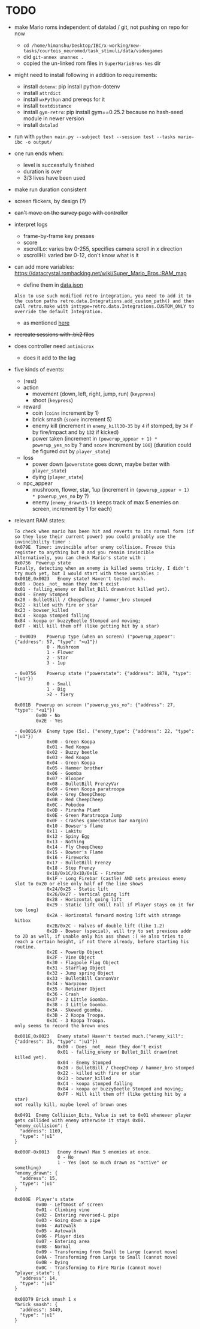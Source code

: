 # TODO

* make Mario roms independent of datalad / git, not pushing on repo for now
    - `cd /home/himanshu/Desktop/IBC/x-working/new-tasks/courtois_neuromod/task_stimuli/data/videogames`
    - did `git-annex unannex .`
    - copied the un-linked rom files in `SuperMarioBros-Nes` dir

* might need to install following in addition to requirements:
    * install `dotenv`: pip install python-dotenv
    * install `attrdict`
    * install `wxPython` and prereqs for it
    * install `textdistance`
    * install `gym-retro`: pip install gym==0.25.2 because no hash-seed module in newer version
    * install `datalad`

* run with `python main.py --subject test --session test --tasks mario-ibc -o output/`

* one run ends when:
    - level is successfully finished
    - duration is over
    - 3/3 lives have been used 
* make run duration consistent

* screen flickers, by design (?)
* ~~can't move on the survey page with controller~~ 
* interpret logs
    - frame-by-frame key presses
    - score
    - xscrollLo: varies bw 0-255, specifies camera scroll in x direction
    - xscrollHi: varied bw 0-12, don't know what is it
* can add more variables: https://datacrystal.romhacking.net/wiki/Super_Mario_Bros.:RAM_map
    - define them in [data.json](https://github.com/courtois-neuromod/mario.stimuli/blob/main/SuperMarioBros-Nes/data.json)
    ```
    Also to use such modified retro integration, you need to add it to the custom paths retro.data.Integrations.add_custom_path() and then call retro.make with inttype=retro.data.Integrations.CUSTOM_ONLY to override the default Integration.
    ```
    - as mentioned [here](https://retro.readthedocs.io/en/latest/integration.html#using-a-custom-integration-from-python)

     
* ~~recreate sessions with .bk2 files~~
* does controller need `antimicrox`
    - does it add to the lag

* five kinds of events:
    - (rest)
    - action
        - movement (down, left, right, jump, run) (`keypress`)
        - shoot (`keypress`)
    - reward
        - coin (`coins` increment by 1)
        - brick smash (`score` increment 5)
        - enemy kill (increment in `enemy_kill30-35` by `4` if stomped, by `34` if by fire/impact and by `132` if kicked)
        - power taken (increment in `(powerup_appear + 1) * powerup_yes_no` by ? and `score` increment by `100`) (duration could be figured out by `player_state`)
    - loss
        - power down (`powerstate` goes down, maybe better with `player_state`)
        - dying (`player_state`)
    - npc_appear
        - mushroom, flower, star, 1up (increment in `(powerup_appear + 1) * powerup_yes_no` by ?)
        - enemy (`enemy_drawn15-19` keeps track of max 5 enemies on screen, increment by 1 for each)

* relevant RAM states:
    ```
    To check when mario has been hit and reverts to its normal form (if so they lose their current power) you could probably use the invincibility timer :
    0x079E	Timer: invincible after enemy collision. Freeze this register to anything but 0 and you remain invincible
    Alternatively, you can check Mario's state with :
    0x0756	Powerup state
    Finally, detecting when an enemy is killed seems tricky, I didn't try much yet, but I would start with these variables :
    0x001E,0x0023	Enemy state? Haven't tested much.
    0x00 - Does _not_ mean they don't exist
    0x01 - falling_enemy or Bullet_Bill drawn(not killed yet).
    0x04 - Enemy Stomped
    0x20 - BulletBill / CheepCheep / hammer_bro stomped
    0x22 - killed with fire or star
    0x23 - bowser_killed
    0xC4 - koopa stomped falling
    0x84 - koopa or buzzyBeetle Stomped and moving;
    0xFF - Will kill them off (like getting hit by a star)
    ```
    ```
    - 0x0039    Powerup type (when on screen) ("powerup_appear": {"address": 57, "type": "<u1"})
                0 - Mushroom
                1 - Flower
                2 - Star
                3 - 1up
    ```
    ```
    - 0x0756    Powerup state ("powerstate": {"address": 1878, "type": "|u1"})
                0 - Small
                1 - Big
                >2 - fiery
    ```
    ```
    0x001B	Powerup on screen ("powerup_yes_no": {"address": 27, "type": "<u1"})
            0x00 - No
            0x2E - Yes
    ```
    ```
    - 0x0016/A	Enemy type (5x). ("enemy_type": {"address": 22, "type": "|u1"})
                0x00 - Green Koopa
                0x01 - Red Koopa
                0x02 - Buzzy beetle
                0x03 - Red Koopa
                0x04 - Green Koopa
                0x05 - Hammer brother
                0x06 - Goomba
                0x07 - Blooper
                0x08 - BulletBill FrenzyVar
                0x09 - Green Koopa paratroopa
                0x0A - Grey CheepCheep
                0x0B - Red CheepCheep
                0x0C - Pobodoo
                0x0D - Piranha Plant
                0x0E - Green Paratroopa Jump
                0x0F - Crashes game(status bar margin)
                0x10 - Bowser's flame
                0x11 - Lakitu
                0x12 - Spiny Egg
                0x13 - Nothing
                0x14 - Fly CheepCheep
                0x15 - Bowser's Flame
                0x16 - Fireworks
                0x17 - BulletBill Frenzy
                0x18 - Stop Frenzy
                0x1B/0x1C/0x1D/0x1E - Firebar
                0x1F - Long Firebar (castle) AND sets previous enemy slot to 0x20 or else only half of the line shows
                0x24/0x25 - Static lift
                0x26/0x27 - Vertical going lift
                0x28 - Horizontal going lift
                0x29 - Static lift (Will Fall if Player stays on it for too long)
                0x2A - Horizontal forward moving lift with strange hitbox
                0x2B/0x2C - Halves of double lift (like 1.2)
                0x2D - Bowser (special), will try to set previous addr to 2D as well, if unable only his ass shows :) He also tries to reach a certain height, if not there already, before starting his routine.
                0x2E - PowerUp Object
                0x2F - Vine Object
                0x30 - Flagpole Flag Object
                0x31 - StarFlag Object
                0x32 - Jump spring Object
                0x33 - BulletBill CannonVar
                0x34 - Warpzone
                0x35 - Retainer Object
                0x36 - Crash
                0x37 - 2 Little Goomba.
                0x38 - 3 Little Goomba.
                0x3A - Skewed goomba.
                0x3B - 2 Koopa Troopa.
                0x3C - 3 Koopa Troopa.
    only seems to record the brown ones
    ```
    ```
    0x001E,0x0023   Enemy state? Haven't tested much.("enemy_kill": {"address": 35, "type": "|u1"})
                    0x00 - Does _not_ mean they don't exist
                    0x01 - falling_enemy or Bullet_Bill drawn(not killed yet).
                    0x04 - Enemy Stomped
                    0x20 - BulletBill / CheepCheep / hammer_bro stomped
                    0x22 - killed with fire or star
                    0x23 - bowser_killed
                    0xC4 - koopa stomped falling
                    0x84 - koopa or buzzyBeetle Stomped and moving;
                    0xFF - Will kill them off (like getting hit by a star)
    not really kill, maybe level of brown ones
    ```
    ```
    0x0491	Enemy Collision_Bits, Value is set to 0x01 whenever player gets collided with enemy otherwise it stays 0x00.
    "enemy_collision": {
      "address": 1169,
      "type": "|u1"
    }
    ```
    ```
    0x000F-0x0013	Enemy drawn? Max 5 enemies at once.
                    0 - No
                    1 - Yes (not so much drawn as "active" or something)
    "enemy_drawn": {
      "address": 15,
      "type": "|u1"
    }
    ```
    ```
    0x000E	Player's state
            0x00 - Leftmost of screen
            0x01 - Climbing vine
            0x02 - Entering reversed-L pipe
            0x03 - Going down a pipe
            0x04 - Autowalk
            0x05 - Autowalk
            0x06 - Player dies
            0x07 - Entering area
            0x08 - Normal
            0x09 - Transforming from Small to Large (cannot move)
            0x0A - Transforming from Large to Small (cannot move)
            0x0B - Dying
            0x0C - Transforming to Fire Mario (cannot move)
    "player_state": {
      "address": 14,
      "type": "|u1"
    }
    ```
    ```
    0x00D79	Brick smash 1 x
    "brick_smash": {
      "address": 3449,
      "type": "|u1"
    }
    ```
